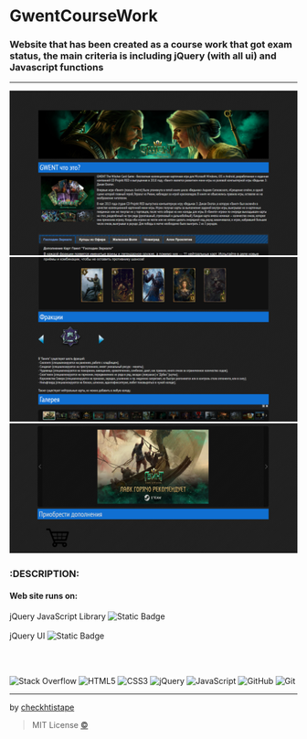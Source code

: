 # GwentCourseWork
<h3>Website that has been created as a course work that got exam status, the main criteria is including jQuery (with all ui) and Javascript functions</h3>

_______________________________

![alt text](https://github.com/checkthistape/GwentCourseWork/blob/main/preview.png?raw=true "Preliminary viewing")
![alt text](https://github.com/checkthistape/GwentCourseWork/blob/main/preview2.png?raw=true "Preliminary viewing")
![alt text](https://github.com/checkthistape/GwentCourseWork/blob/main/preview3.png?raw=true "Preliminary viewing")

<h3>:DESCRIPTION:</h3>
<h4>Web site runs on:</h4> 

jQuery JavaScript Library
![Static Badge](https://img.shields.io/badge/version-1.12.4-red) <br><br>
jQuery UI
![Static Badge](https://img.shields.io/badge/version-1.12.1-blue)


<br>
<br>

![Stack Overflow](https://img.shields.io/badge/-Stackoverflow-FE7A16?style=for-the-badge&logo=stack-overflow&logoColor=white)
![HTML5](https://img.shields.io/badge/html5-%23E34F26.svg?style=for-the-badge&logo=html5&logoColor=white)
![CSS3](https://img.shields.io/badge/css3-%231572B6.svg?style=for-the-badge&logo=css3&logoColor=white)
![jQuery](https://img.shields.io/badge/jquery-%230769AD.svg?style=for-the-badge&logo=jquery&logoColor=white)
![JavaScript](https://img.shields.io/badge/javascript-%23323330.svg?style=for-the-badge&logo=javascript&logoColor=%23F7DF1E)
![GitHub](https://img.shields.io/badge/github-%23121011.svg?style=for-the-badge&logo=github&logoColor=white)
![Git](https://img.shields.io/badge/git-%23F05033.svg?style=for-the-badge&logo=git&logoColor=white)
_______________________________

by [checkhtistape](https://github.com/checkthistape)
>MIT License [©](https://github.com/checkthistape/databaseimitating/blob/main/LICENSE)
